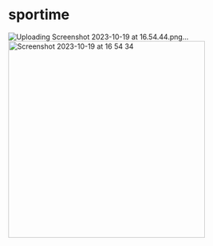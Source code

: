 # sportime

![Uploading Screenshot 2023-10-19 at 16.54.44.png…]()
<img width="394" alt="Screenshot 2023-10-19 at 16 54 34" src="https://github.com/Felipaugsts/YouBankFinance/assets/60064602/016342e2-ebbe-419d-9a1f-2a8076ca682a">
